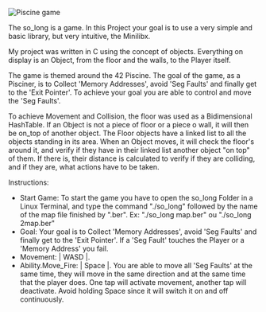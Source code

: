 ![Piscine game](https://github.com/RubensTFJ/42_Projects/assets/89268663/03a6d09a-905b-44c0-99ae-54fdb13b9295)

The so_long is a game. In this Project your goal is to use a very simple and basic library, but very intuitive, the Minilibx.

My project was written in C using the concept of objects. Everything on display is an Object, from the floor and the walls, to the Player itself.

The game is themed around the 42 Piscine. The goal of the game, as a Pisciner, is to Collect 'Memory Addresses', avoid 'Seg Faults' and finally get to the 'Exit Pointer'. To achieve your goal you are able to control and move the 'Seg Faults'.

To achieve Movement and Collision, the floor was used as a Bidimensional HashTable. If an Object is not a piece of floor or a piece o wall, it will then be on_top of another object. The Floor objects have a linked list to all the objects standing in its area. When an Object moves, it will check the floor's around it, and verify if they have in their linked list another object "on top" of them. If there is, their distance is calculated to verify if they are colliding, and if they are, what actions have to be taken.

Instructions: 

  - Start Game: To start the game you have to open the so_long Folder in a Linux Terminal, and type the command "./so_long" followed by the name of the map file finished by ".ber". Ex: "./so_long map.ber" ou "./so_long 2map.ber"
  - Goal: Your goal is to Collect 'Memory Addresses', avoid 'Seg Faults' and finally get to the 'Exit Pointer'. If a 'Seg Fault' touches the Player or a 'Memory Address'
you fail.
  - Movement: | WASD |.
  - Ability.Move_Fire: | Space |. You are able to move all 'Seg Faults' at the same time, they will move in the same direction and at the same time that the player does.
One tap will activate movement, another tap will deactivate. Avoid holding Space since it will switch it on and off continuously.


